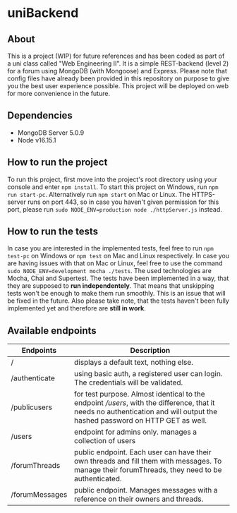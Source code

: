 # uniBackend

## About
This is a project (WIP) for future references and has been coded as part of a uni class called "Web Engineering II". It is a simple REST-backend (level 2) for a forum using MongoDB (with Mongoose) and Express. Please note that config files have already been provided in this repository on purpose to give you the best user experience possible. This project will be deployed on web for more convenience in the future.

## Dependencies
 - MongoDB Server 5.0.9
 - Node v16.15.1

## How to run the project
To run this project, first move into the project's root directory using your console and enter ```npm install```. To start this project on Windows, run ```npm run start-pc```.
Alternatively run ```npm start``` on Mac or Linux. The HTTPS-server runs on port 443, so in case you haven't given permission for this port, please run ```sudo NODE_ENV=production node ./httpServer.js``` instead.

## How to run the tests
In case you are interested in the implemented tests, feel free to run ```npm test-pc``` on Windows or ```npm test``` on Mac and Linux respectively. In case you are having issues with that on Mac or Linux, feel free to use the command ```sudo NODE_ENV=development mocha ./tests```. The used technologies are Mocha, Chai and Supertest. The tests have been implemented in a way, that they are supposed to **run independentely**. That means that unskipping tests won't be enough to make them run smoothly. This is an issue that will be fixed in the future. Also please take note, that the tests haven't been fully implemented yet and therefore are **still in work**.

## Available endpoints
| Endpoints          | Description |
| --------------- | ----------- |
| /               | displays a default text, nothing else.       |
| /authenticate   | using basic auth, a registered user can login. The credentials will be validated. |
| /publicusers    | for test purpose. Almost identical to the endpoint */users*, with the difference, that it needs no authentication and will output the hashed password on HTTP GET as well. |
| /users          | endpoint for admins only. manages a collection of users |
| /forumThreads   | public endpoint. Each user can have their own threads and fill them with messages. To manage their forumThreads, they need to be authenticated. |
| /forumMessages  | public endpoint. Manages messages with a reference on their owners and threads. |
